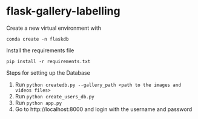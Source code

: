 # flask-gallery-labelling

Create a new virtual environment with 

  `conda create -n flaskdb`
  
Install the requirements file

  `pip install -r requirements.txt`

Steps for setting up the Database
1. Run `python createdb.py --gallery_path <path to the images and videos files>`
2. Run `python create_users_db.py`
3. Run `python app.py`
4. Go to http://localhost:8000 and login with the username and password
